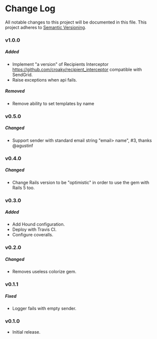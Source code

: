 # Change Log
All notable changes to this project will be documented in this file.
This project adheres to [Semantic Versioning](http://semver.org/).

### v1.0.0

##### Added

* Implement "a version" of Recipients Interceptor https://github.com/croaky/recipient_interceptor compatible with SendGrid.
* Raise exceptions when api fails.

##### Removed

* Remove ability to set templates by name

### v0.5.0

##### Changed

* Support sender with standard email string "email> name", #3, thanks @agustinf

### v0.4.0

##### Changed

* Change Rails version to be "optimistic" in order to use the gem with Rails 5 too.

### v0.3.0

##### Added

* Add Hound configuration.
* Deploy with Travis CI.
* Configure coveralls.

### v0.2.0

##### Changed

* Removes useless colorize gem.

### v0.1.1

##### Fixed

* Logger fails with empty sender.

### v0.1.0

* Initial release.
